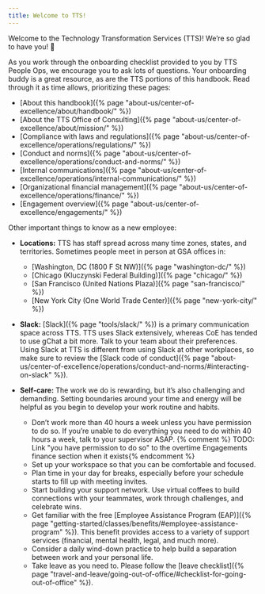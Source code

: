 ```yaml
---
title: Welcome to TTS!
---
```


Welcome to the Technology Transformation Services (TTS)! We’re so glad to have you! 🎉

As you work through the onboarding checklist provided to you by TTS People Ops, we encourage you to ask lots of questions. Your onboarding buddy is a great resource, as are the TTS portions of this handbook. Read through it as time allows, prioritizing these pages:

- [About this handbook]({% page "about-us/center-of-excellence/about/handbook/" %})
- [About the TTS Office of Consulting]({% page "about-us/center-of-excellence/about/mission/" %})
- [Compliance with laws and regulations]({% page "about-us/center-of-excellence/operations/regulations/" %})
- [Conduct and norms]({% page "about-us/center-of-excellence/operations/conduct-and-norms/" %})
- [Internal communications]({% page "about-us/center-of-excellence/operations/internal-communications/" %})
- [Organizational financial management]({% page "about-us/center-of-excellence/operations/finance/" %})
- [Engagement overview]({% page "about-us/center-of-excellence/engagements/" %})

Other important things to know as a new employee:

- **Locations:** TTS has staff spread across many time zones, states, and territories. Sometimes people meet in person at GSA offices in:
  - [Washington, DC (1800 F St NW)]({% page "washington-dc/" %})
  - [Chicago (Kluczynski Federal Building)]({% page "chicago/" %})
  - [San Francisco (United Nations Plaza)]({% page "san-francisco/" %})
  - [New York City (One World Trade Center)]({% page "new-york-city/" %})

- **Slack:** [Slack]({% page "tools/slack/" %}) is a primary communication space across TTS. TTS uses Slack extensively, whereas CoE has tended to use gChat a bit more. Talk to your team about their preferences. Using Slack at TTS is different from using Slack at other workplaces, so make sure to review the [Slack code of conduct]({% page "about-us/center-of-excellence/operations/conduct-and-norms/#interacting-on-slack" %}).

- **Self-care:** The work we do is rewarding, but it’s also challenging and demanding. Setting boundaries around your time and energy will be helpful as you begin to develop your work routine and habits.
  - Don’t work more than 40 hours a week unless you have permission to do so. If you’re unable to do everything you need to do within 40 hours a week, talk to your supervisor ASAP. {% comment %} TODO: Link "you have permission to do so" to the overtime Engagements finance section when it exists{% endcomment %}
  - Set up your workspace so that you can be comfortable and focused.
  - Plan time in your day for breaks, especially before your schedule starts to fill up with meeting invites.
  - Start building your support network. Use virtual coffees to build connections with your teammates, work through challenges, and celebrate wins.
  - Get familiar with the free [Employee Assistance Program (EAP)]({% page "getting-started/classes/benefits/#employee-assistance-program" %}). This benefit provides access to a variety of support services (financial, mental health, legal, and much more).
  - Consider a daily wind-down practice to help build a separation between work and your personal life.
  - Take leave as you need to. Please follow the [leave checklist]({% page "travel-and-leave/going-out-of-office/#checklist-for-going-out-of-office" %}).
